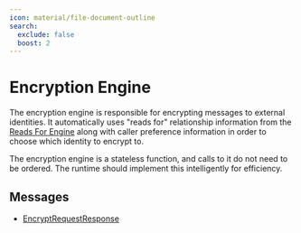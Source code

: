 ```yaml
---
icon: material/file-document-outline
search:
  exclude: false
  boost: 2
---
```


# Encryption Engine

The encryption engine is responsible for encrypting messages to external
identities. It automatically uses "reads for" relationship information from the
[Reads For Engine](./../reads_for/index.md) along with caller preference information in
order to choose which identity to encrypt to.

The encryption engine is a stateless function, and calls to it do not need to be
ordered. The runtime should implement this intelligently for efficiency.

## Messages

- [EncryptRequestResponse](./encrypt_request_response.md)
